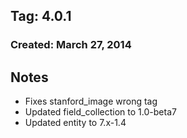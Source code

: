 ## Tag: 4.0.1

### Created: March 27, 2014

Notes
----------------------
* Fixes stanford_image wrong tag
* Updated field_collection to 1.0-beta7
* Updated entity to 7.x-1.4
